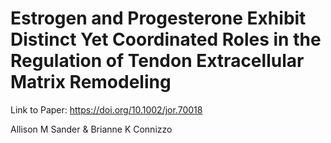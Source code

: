 # Estrogen and Progesterone Exhibit Distinct Yet Coordinated Roles in the Regulation of Tendon Extracellular Matrix Remodeling
Link to Paper: https://doi.org/10.1002/jor.70018

Allison M Sander & Brianne K Connizzo
